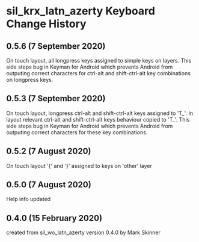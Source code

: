 sil_krx_latn_azerty Keyboard Change History
==========================================

0.5.6 (7 September 2020)
------------------------
On touch layout, all longpress keys assigned to simple keys on layers. 
This side steps bug in Keyman for Android which prevents Android from outputing 
correct characters for ctrl-alt and shift-ctrl-alt key combinations on longpress keys.

0.5.3 (7 September 2020)
------------------------
On touch layout, longpress ctrl-alt and shift-ctrl-alt keys assigned to 'T_<name>'. 
In layout relevant ctrl-alt and shift-ctrl-alt keys behaviour copied to 'T_<name>'. 
This side steps bug in Keyman for Android which prevents Android from outputing correct characters for these key combinations.

0.5.2 (7 August 2020)
------------------------
On touch layout '{' and '}' assigned to keys on 'other' layer

0.5.0 (7 August 2020)
------------------------
Help info updated 

0.4.0 (15 February 2020)
------------------------
created from sil_wo_latn_azerty version 0.4.0 by Mark Skinner
